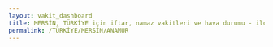 ```yaml
---
layout: vakit_dashboard
title: MERSİN, TÜRKİYE için iftar, namaz vakitleri ve hava durumu - ilçe/eyalet seç
permalink: /TÜRKİYE/MERSİN/ANAMUR
---
```


<script type="text/javascript">
  var GLOBAL_COUNTRY = 'TÜRKİYE';
  var GLOBAL_CITY = 'MERSİN';
  var GLOBAL_STATE = 'ANAMUR';
  var lat = 72;
  var lon = 21;
</script>
